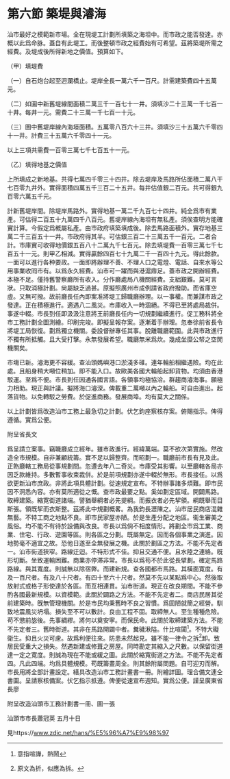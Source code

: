 # 第六節    築堤與濬海

汕市最好之模範新市場。全在現堤工計劃所填築之海坦中。而市政之能否發達。亦概以此爲命脉。蓋自有此堤工。而後整頓市政之經費始有可希望。茲將築堤所需之經費。及堤成後所得新地之價值。預算如下。

（甲）填堤費

（一）自石炮台起至迥瀾橋止。堤岸全長一萬六千一百尺。計需建築費四十五萬元。

（二）如圖中新舊堤線間面積二萬三千一百七十一井。須填沙二十三萬一千七百一十井。每井一元。需費二十三萬一千七百一十元。

（三）圖中舊堤岸線內海垣面積。五萬零八百六十三井。須填沙三十五萬六千零四十一井。計費三十五萬六千零四十一元。

以上三項共需費一百零三萬七千七百五十一元。

（乙）填得地基之價值

上所填成之新地基。共得七萬四千零三十四井。除去堤岸及馬路所佔面積二萬八干七百零九井外。實得面積四萬五千三百二十五井。每井估值銀二百元。共可得銀九百零六萬五千元。

計新舊堤岸間。除堤岸馬路外。實得地基一萬二千九百七十四井。純全爲市有業產。可估得二百五十九萬四千八百元。舊堤岸線內海坦有無私產。須俟查明方能確實計算。今假定爲槪屬私產。由市政府填築填成後。除去馬路面積外。實存地基三萬二千三百五十一井。市政府得其半。可估銀三百二十三萬五千一百元。二者合計。市庫實可收得地價銀五百八十二萬九千七百元。除去填堤費一百零三萬七千七百五十一元。則甲乙相減。實得贏餘四百七十九萬二千一百四十九元。得此餘款。一面可以進行各种要政。一面即將辦理不善、不理人口之電燈、電話、自來水等公用事業收囘市有。以爲永久經費。汕市可一躍而與港滬鼎足。蓋市政之開辦經費。本極不足。僅持舊警察廳所有收入。分作廳處局八機關經費。支絀艱難。莫可言狀。只取消極計劃。尙屬缺乏過甚。原擬照廣州市成例請省政府撥助。而省庫空虛。又無可撥。故前廳長任內即案准將堤工歸職廳辦理。以一事權。而兼謀市政之發達。正在積極進行。適遇八二風災。市庫收入一時涸絕。不得已至將處局裁併。事遂中輟。市長到任即汲汲注意將王前廳長任内一切規劃繼續進行。促工務科將全市工務計劃全圖測繪。印刷完竣。即擬呈報存案。逐漸着手辦理。忽奉徐前省長令將堤工局恢復。劃爲獨立機關。委設督辦專任其事。脫離職廳範圍。此與市政進行不獨有所抵觸。且大受打擊。永無發展希望。職廳無米爲炊。幾成坐糜公帑之空閒機關矣。

市塲已新。濬海更不容緩。查汕頭媽嶼港口淤淺多碓。連年輪船相繼遇險。均在此處。且船身稍大噸位稍加。即不能入口。故歐美各國大輪船起卸貨物。均須由香港駁運。至爲不便。市長到任因通各國言語。各領事均極協洽。群趨商濬海事。願極力相助。現正與計議。擬將海口濬深。俾載重二萬噸以內之輪船。可自由進出。起落貨物。以免轉駁之勞費。於促進商務。發展商埠。均有莫大之關係。

以上計劃皆爲改造汕市工務上最急切之計劃。伏乞鈞座察核存案。俯賜指示。俾得遵循。實爲公便。

附呈省長文

爲呈請立案事。竊職廳成立經年。雖市政進行。經緯萬端。莫不欲次第實施。然改造全市規模。自非兼顧統籌。實不足以歸整齊。而昭劃一。職廳前市長有見及此。正飭廳轄工務局從事規劃間。忽遭去年八二奇災。市庫受其影響。以至廳轄各局亦因乏款維持。多數暫事收束裁併。於是前項規劃亦遂中輟於無形。市長接任。以爲欲更新汕市庶政。非將此項具體計劃。從速規定宣布。不特辦事諸多煩難。即市民因不洞悉內容。亦有莫所適從之慨。查市政最要之點。奚如劃定區域。開闢馬路。取締建築。縮寛街道諸端。譬猶舉綱者必先提綱。而振衣者必先挈領。綱既舉而目斯張。領既挈而衣斯整。茲將此中規劃概畧。為我鈞長瀝陳之。汕市居民商店混雜無藝。不特工商之地點不良。即市民家屋亦陋。於是生產分配之地區。衞生審美之風俗。均不能不有待於設備與改良。市長以爲倘不相度情形。將劃全市爲工業、商業、住宅、行政、遊園等區。則各區之分劃。既屬無定。因而各個事業之演進。因地勢毫不適宜之故。恐他日遂至全無發展之機。此關於劃區之方法。不能不先定者一。汕市街道狹窄。路線迂迴。不特形式不佳。抑且交通不便。且水陸之連絡。旣形切斷。坐致運輸困難。商業亦停滞非常。市長以爲苟不於此從長擘劃。確定馬路路線。與其寬度。則誠無以除宿弊。而建新規。查各國都市馬路。其橫面寛度。有及一百尺者。有及八十尺者。有四十至六十尺者。然莫不先以某點爲中心。然後取放射式或格子形使達於各區。而互相連貫。汕市街道。現正在改良期間。不能不參酌各國最新規模。以資模範。此關於闢路之方法。不能不先定者二。商店民居其從前建築時。旣無管理機關。於是市民均秉舊時不良之習慣。爲固陋就簡之經營。馴致地震風災坍塌。損失至不可以數計。良由工程不固。取締無人。至生種種危險。苟不懲前毖後。先事綢繆。將何以奠安寧。而保民命。此關於取締建築方法。不能不先定者三。舊時街道。其非在馬路開闢中者。糞穢湫隘。什比喧闐[^1]。不特大礙衛生。抑且火災可慮。故爲利便往來。防患未然起見。雖不能一律令之拆[^2]卸。致居民受重大之損失。然遇新建或修葺之房屋。同時勘定其縮入之尺數。以保留街道達一定之寛度。則誠為現在不能或緩之圖。此關於縮寬街道之方法。不能不先定者四。凡此四端。均爲具體規模。苟既籌畫周全。則其餘附屬問題。自可迎刃而解。市長用將全部計畫設定。繕具改造汕市工務計畫書一冊。附繪詳圖。理合備文連仝書圖。呈請察核備案。伏乞指示抵遵。俾便從速宣布週知。實爲公便。謹呈廣東省長廖

附呈改造汕頭市工務計劃書一冊、圖一張

汕頭市市長蕭冠英 五月十日

[^1]: 意指喧譁，熱鬧

見https://www.zdic.net/hans/%E5%96%A7%E9%98%97

[^2]: 原文為折，似應為拆。
